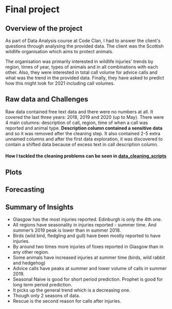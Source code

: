 # Final project 
## Overview of the project
As part of Data Analysis course at Code Clan, I had to answer the client's questions through analysing the provided data. The client was the Scottish wildlife organisation which aims to protect animals. 

The organisation was primarily interested in wildlife injuries' trends by region, times of year, types of animals and in all combinations with each other. Also, they were interested in total call volume for advice calls and what was the trend in the provided data. Finally, they have asked to predict how this might look for 2021 including call volumes.


## Raw data and Challenges
Raw data contained free text data and there were no numbers at all. It covered the last three years: 2018, 2019 and 2020 (up to May). There were 4 main columns: description of call, region, time of when a call was reported and animal type. **Description column contained a sensitive data** and so it was removed after the cleaning step. It also contained 2-5 extra unnamed columns and after the first data exploration, it was discovered to contain a shifted data because of excess text in call description column. 
#### How I tackled the cleaning problems can be seen in [data_cleaning_scripts](data_cleaning_scripts/data_cleaning.ipynb)

## Plots

## Forecasting

## Summary of Insights
* Glasgow has the most injuries reported. Edinburgh is only the 4th one.
* All regions have seasonality in injuries reported - summer time. And summer’s 2019 peak is lower than in summer 2018.
* Birds (wild bird, fledgling and gull) have been mostly reported to have injuries. 
* By around two times more injuries of foxes reported in Glasgow than in any other region. 
* Some animals have increased injuries at summer time (birds, wild rabbit and hedgehog)
* Advice calls have peaks at summer and lower volume of calls in summer 2019.
* Seasonal Naive is good for short period prediction. Prophet is good for long term period prediction.
* It picks up the general trend which is a decreasing one. 
* Though only 2 seasons of data.
* Rescue is the second reason for calls after injuries.






 



